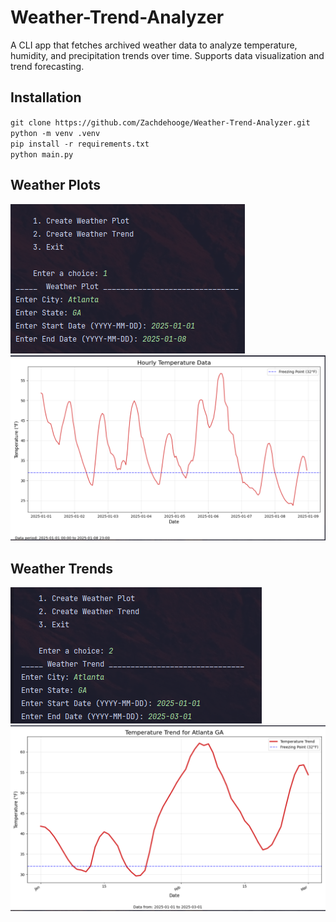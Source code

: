 # Weather-Trend-Analyzer
A CLI app that fetches archived weather data to analyze temperature, humidity, and precipitation trends over time. Supports data visualization and trend forecasting.

## Installation
`git clone https://github.com/Zachdehooge/Weather-Trend-Analyzer.git` \
`python -m venv .venv` \
`pip install -r requirements.txt`\
`python main.py`

## Weather Plots
![WeatherPlotPrompt.png](WeatherPlotPrompt.png)
![WeatherPlotGraph.png](WeatherPlotGraph.png)
## Weather Trends
![WeatherTrendPrompt.png](WeatherTrendPrompt.png)
![WeatherTrendGraph.png](WeatherTrendGraph.png)

